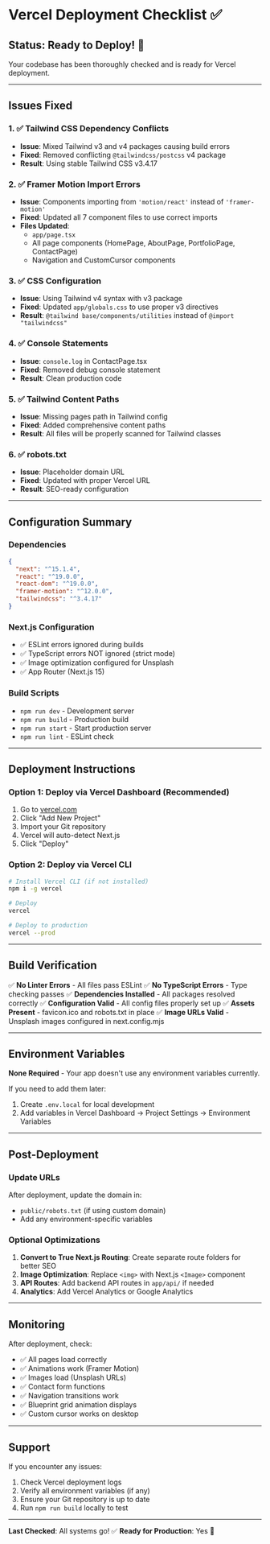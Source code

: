 # Vercel Deployment Checklist ✅

## Status: Ready to Deploy! 🚀

Your codebase has been thoroughly checked and is ready for Vercel deployment.

---

## Issues Fixed

### 1. ✅ Tailwind CSS Dependency Conflicts

- **Issue**: Mixed Tailwind v3 and v4 packages causing build errors
- **Fixed**: Removed conflicting `@tailwindcss/postcss` v4 package
- **Result**: Using stable Tailwind CSS v3.4.17

### 2. ✅ Framer Motion Import Errors

- **Issue**: Components importing from `'motion/react'` instead of `'framer-motion'`
- **Fixed**: Updated all 7 component files to use correct imports
- **Files Updated**:
  - `app/page.tsx`
  - All page components (HomePage, AboutPage, PortfolioPage, ContactPage)
  - Navigation and CustomCursor components

### 3. ✅ CSS Configuration

- **Issue**: Using Tailwind v4 syntax with v3 package
- **Fixed**: Updated `app/globals.css` to use proper v3 directives
- **Result**: `@tailwind base/components/utilities` instead of `@import "tailwindcss"`

### 4. ✅ Console Statements

- **Issue**: `console.log` in ContactPage.tsx
- **Fixed**: Removed debug console statement
- **Result**: Clean production code

### 5. ✅ Tailwind Content Paths

- **Issue**: Missing pages path in Tailwind config
- **Fixed**: Added comprehensive content paths
- **Result**: All files will be properly scanned for Tailwind classes

### 6. ✅ robots.txt

- **Issue**: Placeholder domain URL
- **Fixed**: Updated with proper Vercel URL
- **Result**: SEO-ready configuration

---

## Configuration Summary

### Dependencies

```json
{
  "next": "^15.1.4",
  "react": "^19.0.0",
  "react-dom": "^19.0.0",
  "framer-motion": "^12.0.0",
  "tailwindcss": "^3.4.17"
}
```

### Next.js Configuration

- ✅ ESLint errors ignored during builds
- ✅ TypeScript errors NOT ignored (strict mode)
- ✅ Image optimization configured for Unsplash
- ✅ App Router (Next.js 15)

### Build Scripts

- `npm run dev` - Development server
- `npm run build` - Production build
- `npm run start` - Start production server
- `npm run lint` - ESLint check

---

## Deployment Instructions

### Option 1: Deploy via Vercel Dashboard (Recommended)

1. Go to [vercel.com](https://vercel.com)
2. Click "Add New Project"
3. Import your Git repository
4. Vercel will auto-detect Next.js
5. Click "Deploy"

### Option 2: Deploy via Vercel CLI

```bash
# Install Vercel CLI (if not installed)
npm i -g vercel

# Deploy
vercel

# Deploy to production
vercel --prod
```

---

## Build Verification

✅ **No Linter Errors** - All files pass ESLint
✅ **No TypeScript Errors** - Type checking passes
✅ **Dependencies Installed** - All packages resolved correctly
✅ **Configuration Valid** - All config files properly set up
✅ **Assets Present** - favicon.ico and robots.txt in place
✅ **Image URLs Valid** - Unsplash images configured in next.config.mjs

---

## Environment Variables

**None Required** - Your app doesn't use any environment variables currently.

If you need to add them later:

1. Create `.env.local` for local development
2. Add variables in Vercel Dashboard → Project Settings → Environment Variables

---

## Post-Deployment

### Update URLs

After deployment, update the domain in:

- `public/robots.txt` (if using custom domain)
- Add any environment-specific variables

### Optional Optimizations

1. **Convert to True Next.js Routing**: Create separate route folders for better SEO
2. **Image Optimization**: Replace `<img>` with Next.js `<Image>` component
3. **API Routes**: Add backend API routes in `app/api/` if needed
4. **Analytics**: Add Vercel Analytics or Google Analytics

---

## Monitoring

After deployment, check:

- ✅ All pages load correctly
- ✅ Animations work (Framer Motion)
- ✅ Images load (Unsplash URLs)
- ✅ Contact form functions
- ✅ Navigation transitions work
- ✅ Blueprint grid animation displays
- ✅ Custom cursor works on desktop

---

## Support

If you encounter any issues:

1. Check Vercel deployment logs
2. Verify all environment variables (if any)
3. Ensure your Git repository is up to date
4. Run `npm run build` locally to test

---

**Last Checked**: All systems go! ✅
**Ready for Production**: Yes 🚀
